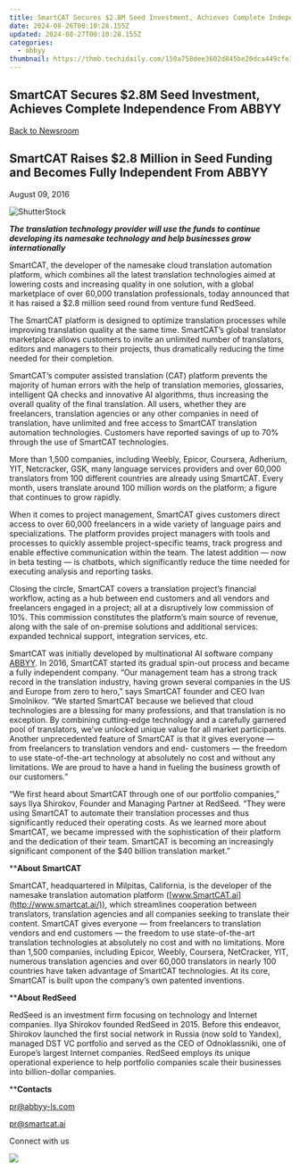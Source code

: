 ```yaml
---
title: SmartCAT Secures $2.8M Seed Investment, Achieves Complete Independence From ABBYY
date: 2024-08-26T00:10:28.155Z
updated: 2024-08-27T00:10:28.155Z
categories:
  - abbyy
thumbnail: https://thmb.techidaily.com/150a758dee3602d845be20dca449cfe34839f49d05b66229d2abdef97e1d0864.jpg
---
```


## SmartCAT Secures $2.8M Seed Investment, Achieves Complete Independence From ABBYY

[Back to Newsroom](https://tools.techidaily.com/abbyy/products/)

## SmartCAT Raises $2.8 Million in Seed Funding and Becomes Fully Independent From ABBYY

August 09, 2016

![ShutterStock](https://content.abbyy.com/-/media/project/abbyy/abbyy/branchtemplates/shutterstock_1272462163_1296-x-729.jpg?h=729&iar=0&w=1296)

**_The translation technology provider will use the funds to continue developing its namesake technology and help businesses grow internationally_**

SmartCAT, the developer of the namesake cloud translation automation platform, which combines all the latest translation technologies aimed at lowering costs and increasing quality in one solution, with a global marketplace of over 60,000 translation professionals, today announced that it has raised a $2.8 million seed round from venture fund RedSeed.

The SmartCAT platform is designed to optimize translation processes while improving translation quality at the same time. SmartCAT’s global translator marketplace allows customers to invite an unlimited number of translators, editors and managers to their projects, thus dramatically reducing the time needed for their completion.

SmartCAT’s computer assisted translation (CAT) platform prevents the majority of human errors with the help of translation memories, glossaries, intelligent QA checks and innovative AI algorithms, thus increasing the overall quality of the final translation. All users, whether they are freelancers, translation agencies or any other companies in need of translation, have unlimited and free access to SmartCAT translation automation technologies. Customers have reported savings of up to 70% through the use of SmartCAT technologies.

More than 1,500 companies, including Weebly, Epicor, Coursera, Adherium, YIT, Netcracker, GSK, many language services providers and over 60,000 translators from 100 different countries are already using SmartCAT. Every month, users translate around 100 million words on the platform; a figure that continues to grow rapidly.

When it comes to project management, SmartCAT gives customers direct access to over 60,000 freelancers in a wide variety of language pairs and specializations. The platform provides project managers with tools and processes to quickly assemble project-specific teams, track progress and enable effective communication within the team. The latest addition — now in beta testing — is chatbots, which significantly reduce the time needed for executing analysis and reporting tasks.

Closing the circle, SmartCAT covers a translation project’s financial workflow, acting as a hub between end customers and all vendors and freelancers engaged in a project; all at a disruptively low commission of 10%. This commission constitutes the platform’s main source of revenue, along with the sale of on-premise solutions and additional services: expanded technical support, integration services, etc.

SmartCAT was initially developed by multinational AI software company [ABBYY](https://tools.techidaily.com/abbyy/products/). In 2016, SmartCAT started its gradual spin-out process and became a fully independent company. “Our management team has a strong track record in the translation industry, having grown several companies in the US and Europe from zero to hero,” says SmartCAT founder and CEO Ivan Smolnikov. “We started SmartCAT because we believed that cloud technologies are a blessing for many professions, and that translation is no exception. By combining cutting-edge technology and a carefully garnered pool of translators, we’ve unlocked unique value for all market participants. Another unprecedented feature of SmartCAT is that it gives everyone — from freelancers to translation vendors and end- customers — the freedom to use state-of-the-art technology at absolutely no cost and without any limitations. We are proud to have a hand in fueling the business growth of our customers.”

“We first heard about SmartCAT through one of our portfolio companies,” says Ilya Shirokov, Founder and Managing Partner at RedSeed. “They were using SmartCAT to automate their translation processes and thus significantly reduced their operating costs. As we learned more about SmartCAT, we became impressed with the sophistication of their platform and the dedication of their team. SmartCAT is becoming an increasingly significant component of the $40 billion translation market.”

****About SmartCAT** 

SmartCAT, headquartered in Milpitas, California, is the developer of the namesake translation automation platform ([www.SmartCAT.ai](http://www.smartcat.ai/)), which streamlines cooperation between translators, translation agencies and all companies seeking to translate their content. SmartCAT gives everyone — from freelancers to translation vendors and end customers — the freedom to use state-of-the-art translation technologies at absolutely no cost and with no limitations. More than 1,500 companies, including Epicor, Weebly, Coursera, NetCracker, YIT, numerous translation agencies and over 60,000 translators in nearly 100 countries have taken advantage of SmartCAT technologies. At its core, SmartCAT is built upon the company’s own patented inventions.

****About RedSeed** 

RedSeed is an investment firm focusing on technology and Internet companies. Ilya Shirokov founded RedSeed in 2015\. Before this endeavor, Shirokov launched the first social network in Russia (now sold to Yandex), managed DST VC portfolio and served as the CEO of Odnoklassniki, one of Europe’s largest Internet companies. RedSeed employs its unique operational experience to help portfolio companies scale their businesses into billion-dollar companies.

****Contacts**

[pr@abbyy-ls.com](https://tools.techidaily.com/abbyy/products/)

[pr@smartcat.ai](https://tools.techidaily.com/abbyy/products/)

  
Connect with us

<ins class="adsbygoogle"
     style="display:block"
     data-ad-format="autorelaxed"
     data-ad-client="ca-pub-7571918770474297"
     data-ad-slot="1223367746"></ins>



<ins class="adsbygoogle"
     style="display:block"
     data-ad-client="ca-pub-7571918770474297"
     data-ad-slot="8358498916"
     data-ad-format="auto"
     data-full-width-responsive="true"></ins>

<!-- affiliate ads begin -->
<a href="https://secure.2checkout.com/order/checkout.php?PRODS=3851691&QTY=1&AFFILIATE=108875&CART=1"><img src="http://www.aiseesoft.com/avangate/30p/banner.jpg" border="0"></a>
<!-- affiliate ads end -->

